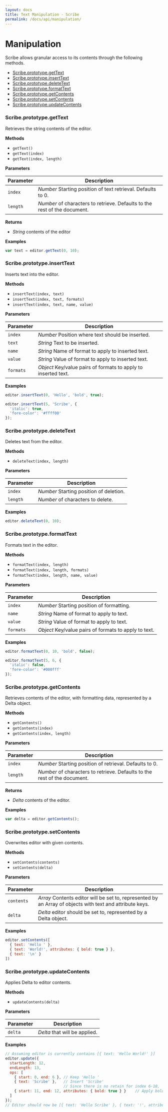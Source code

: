 ```yaml
---
layout: docs
title: Text Manipulation - Scribe
permalink: /docs/api/manipulation/
---
```


# Manipulation

Scribe allows granular access to its contents through the following methods.

- [Scribe.prototype.getText](#getText)
- [Scribe.prototype.insertText](#insertText)
- [Scribe.prototype.deleteText](#deleteText)
- [Scribe.prototype.formatText](#formatText)
- [Scribe.prototype.getContents](#getContents)
- [Scribe.prototype.setContents](#setContents)
- [Scribe.prototype.updateContents](#updateContents)


### Scribe.prototype.getText

Retrieves the string contents of the editor.

**Methods**

- `getText()`
- `getText(index)`
- `getText(index, length)`

**Parameters**

| Parameter | Description
|-----------|-------------
| `index`   | _Number_ Starting position of text retrieval. Defaults to 0.
| `length`  | _Number_ of characters to retrieve. Defaults to the rest of the document.


**Returns**

- *String* contents of the editor

**Examples**

```javascript
var text = editor.getText(0, 10);
```


### Scribe.prototype.insertText

Inserts text into the editor.

**Methods**

- `insertText(index, text)`
- `insertText(index, text, formats)`
- `insertText(index, text, name, value)`

**Parameters**

| Parameter | Description
|-----------|-------------
| `index`   | _Number_ Position where text should be inserted.
| `text`    | _String_ Text to be inserted.
| `name`    | _String_ Name of format to apply to inserted text.
| `value`   | _String_ Value of format to apply to inserted text.
| `formats` | _Object_ Key/value pairs of formats to apply to inserted text.

**Examples**

```javascript
editor.insertText(0, 'Hello', 'bold', true);

editor.insertText(5, 'Scribe', {
  'italic': true,
  'fore-color': '#ffff00'
});
```


### Scribe.prototype.deleteText

Deletes text from the editor.

**Methods**

- `deleteText(index, length)`

**Parameters**

| Parameter | Description
|-----------|-------------
| `index`   | _Number_ Starting position of deletion.
| `length`  | _Number_ of characters to delete.

**Examples**

```javascript
editor.deleteText(0, 10);
```


### Scribe.prototype.formatText

Formats text in the editor.

**Methods**

- `formatText(index, length)`
- `formatText(index, length, formats)`
- `formatText(index, length, name, value)`

**Parameters**

| Parameter | Description
|-----------|-------------
| `index`   | _Number_ Starting position of formatting.
| `name`    | _String_ Name of format to apply to text.
| `value`   | _String_ Value of format to apply to text.
| `formats` | _Object_ Key/value pairs of formats to apply to text.

**Examples**

```javascript
editor.formatText(0, 10, 'bold', false);

editor.formatText(5, 6, {
  'italic': false,
  'fore-color': '#000fff'
});
```


### Scribe.prototype.getContents

Retrieves contents of the editor, with formatting data, represented by a Delta object.

**Methods**

- `getContents()`
- `getContents(index)`
- `getContents(index, length)`

**Parameters**

| Parameter | Description
|-----------|-------------
| `index`   | _Number_ Starting position of retrieval. Defaults to 0.
| `length`  | _Number_ of characters to retrieve. Defaults to the rest of the document.

**Returns**

- _Delta_ contents of the editor.

**Examples**

```javascript
var delta = editor.getContents();
```


### Scribe.prototype.setContents

Overwrites editor with given contents.

**Methods**

- `setContents(contents)`
- `setContents(delta)`

**Parameters**

| Parameter  | Description
|------------|-------------
| `contents` | _Array_ Contents editor will be set to, represented by an Array of objects with text and attribute keys.
| `delta`    | _Delta_ editor should be set to, represented by a Delta object.

**Examples**

```javascript
editor.setContents([
  { text: 'Hello ' },
  { text: 'World!', attributes: { bold: true } },
  { text: '\n' }
])
```


### Scribe.prototype.updateContents

Applies Delta to editor contents.

**Methods**

- `updateContents(delta)`

**Parameters**

| Parameter | Description
|-----------|-------------
| `delta`   | _Delta_ that will be applied.

**Examples**

```javascript
// Assuming editor is currently contains [{ text: 'Hello World!' }]
editor.update({
  startLength: 12,
  endLength: 13,
  ops: [
    { start: 0, end: 6 }, // Keep 'Hello '
    { text: 'Scribe' },   // Insert 'Scribe'
                          // Since there is no retain for index 6-10, 'World' is deleted
    { start: 11, end: 12, attributes: { bold: true } }    // Apply bold to exclamation mark
  ]
});
// Editor should now be [{ text: 'Hello Scribe' }, { text: '!', attributes: { bold: true} }]
```

